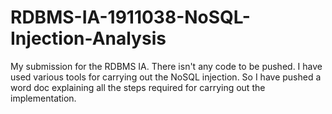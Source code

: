 # RDBMS-IA-1911038-NoSQL-Injection-Analysis
My submission for the RDBMS IA. There isn't any code to be pushed. I have used various tools for carrying out the NoSQL injection. So I have pushed a word doc explaining all the steps required for carrying out the implementation.
